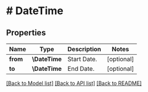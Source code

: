 # # DateTime

## Properties

Name | Type | Description | Notes
------------ | ------------- | ------------- | -------------
**from** | **\DateTime** | Start Date. | [optional]
**to** | **\DateTime** | End Date. | [optional]

[[Back to Model list]](../../README.md#models) [[Back to API list]](../../README.md#endpoints) [[Back to README]](../../README.md)
